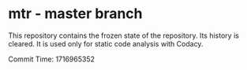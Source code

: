 # mtr - master branch

This repository contains the frozen state of the repository.
Its history is cleared. It is used only for static code
analysis with Codacy.

Commit Time: 1716965352